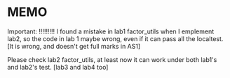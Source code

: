 # MEMO
Important:
!!!!!!!!!
I found a mistake in lab1 factor_utils when I emplement lab2, so the code in lab 1 maybe wrong, even if it can pass all the localtest. [It is wrong, and doesn't get full marks in AS1]

Please check lab2 factor_utils, at least now it can work under both lab1's and lab2's test. [lab3 and lab4 too]

